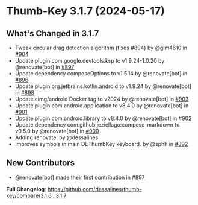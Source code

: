 # Thumb-Key 3.1.7 (2024-05-17)

## What's Changed in 3.1.7

- Tweak circular drag detection algorithm (fixes #894) by @glm4610 in [#904](https://github.com/dessalines/thumb-key/pull/904)
- Update plugin com.google.devtools.ksp to v1.9.24-1.0.20 by @renovate[bot] in [#897](https://github.com/dessalines/thumb-key/pull/897)
- Update dependency composeOptions to v1.5.14 by @renovate[bot] in [#896](https://github.com/dessalines/thumb-key/pull/896)
- Update plugin org.jetbrains.kotlin.android to v1.9.24 by @renovate[bot] in [#898](https://github.com/dessalines/thumb-key/pull/898)
- Update cimg/android Docker tag to v2024 by @renovate[bot] in [#903](https://github.com/dessalines/thumb-key/pull/903)
- Update plugin com.android.application to v8.4.0 by @renovate[bot] in [#901](https://github.com/dessalines/thumb-key/pull/901)
- Update plugin com.android.library to v8.4.0 by @renovate[bot] in [#902](https://github.com/dessalines/thumb-key/pull/902)
- Update dependency com.github.jeziellago:compose-markdown to v0.5.0 by @renovate[bot] in [#900](https://github.com/dessalines/thumb-key/pull/900)
- Adding renovate. by @dessalines
- Improves symbols in main DEThumbKey keyboard. by @sphh in [#892](https://github.com/dessalines/thumb-key/pull/892)

## New Contributors

- @renovate[bot] made their first contribution in [#897](https://github.com/dessalines/thumb-key/pull/897)

**Full Changelog**: https://github.com/dessalines/thumb-key/compare/3.1.6...3.1.7

<!-- generated by git-cliff -->
